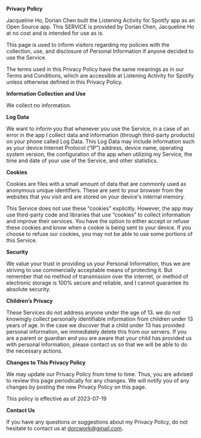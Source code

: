**Privacy Policy**

Jacqueline Ho, Dorian Chen built the Listening Activity for Spotify app as an Open Source app. This SERVICE is provided by Dorian Chen, Jacqueline Ho at no cost and is intended for use as is.

This page is used to inform visitors regarding my policies with the collection, use, and disclosure of Personal Information if anyone decided to use the Service.

The terms used in this Privacy Policy have the same meanings as in our Terms and Conditions, which are accessible at Listening Activity for Spotify unless otherwise defined in this Privacy Policy.

**Information Collection and Use**

We collect no information.

**Log Data**

We want to inform you that whenever you use the Service, in a case of an error in the app I collect data and information (through third-party products) on your phone called Log Data. This Log Data may include information such as your device Internet Protocol (“IP”) address, device name, operating system version, the configuration of the app when utilizing my Service, the time and date of your use of the Service, and other statistics.

**Cookies**

Cookies are files with a small amount of data that are commonly used as anonymous unique identifiers. These are sent to your browser from the websites that you visit and are stored on your device's internal memory.

This Service does not use these “cookies” explicitly. However, the app may use third-party code and libraries that use “cookies” to collect information and improve their services. You have the option to either accept or refuse these cookies and know when a cookie is being sent to your device. If you choose to refuse our cookies, you may not be able to use some portions of this Service.

**Security**

We value your trust in providing us your Personal Information, thus we are striving to use commercially acceptable means of protecting it. But remember that no method of transmission over the internet, or method of electronic storage is 100% secure and reliable, and I cannot guarantee its absolute security.

**Children’s Privacy**

These Services do not address anyone under the age of 13. we do not knowingly collect personally identifiable information from children under 13 years of age. In the case we discover that a child under 13 has provided personal information, we immediately delete this from our servers. If you are a parent or guardian and you are aware that your child has provided us with personal information, please contact us so that we will be able to do the necessary actions.

**Changes to This Privacy Policy**

We may update our Privacy Policy from time to time. Thus, you are advised to review this page periodically for any changes. We will notify you of any changes by posting the new Privacy Policy on this page.

This policy is effective as of 2023-07-19

**Contact Us**

If you have any questions or suggestions about my Privacy Policy, do not hesitate to contact us at dorcwork@gmail.com.
